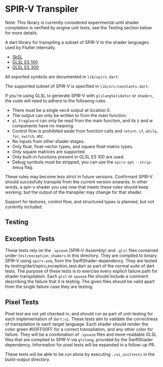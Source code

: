 # SPIR-V Transpiler

Note: This library is currently considered experimental until shader compilation is verified by engine unit tests, see the Testing section below for more details.

A dart library for transpiling a subset of SPIR-V to the shader languages used by Flutter internally.

- [SkSL](https://skia.org/docs/user/sksl/)
- [GLSL ES 100](https://www.khronos.org/files/opengles_shading_language.pdf)
- [GLSL ES 300](https://www.khronos.org/registry/OpenGL/specs/es/3.0/GLSL_ES_Specification_3.00.pdf)

All exported symbols are documented in `lib/spirv.dart`.

The supported subset of SPIR-V is specified in `lib/src/constants.dart`.

If you're using GLSL to generate SPIR-V with `glslangValidator` or `shaderc`,
the code will need to adhere to the following rules.

- There must be a single vec4 output at location 0.
- The output can only be written to from the main function.
- `gl_FragCoord` can only be read from the main function, and its z and w components
  have no meaning.
- Control flow is prohibited aside from function calls and `return`.
  `if`, `while`, `for`, `switch`, etc.
- No inputs from other shader stages.
- Only float, float-vector types, and square float-matrix types.
- Only square matrices are supported.
- Only built-in functions present in GLSL ES 100 are used.
- Debug symbols must be stripped, you can use the `spirv-opt` `--strip-debug` flag.

These rules may become less strict in future versions. Confirmant SPIR-V should succesfully transpile from the current version onwards.  In other words, a spir-v shader you use now that meets these rules should keep working, but the output of the transpiler may change for that shader.

Support for textures, control flow, and structured types is planned, but not currently included.

## Testing

## Exception Tests

These tests rely on the `.spvasm` (SPIR-V Assembly)  and `.glsl` files contained under `test/exception_shaders` in this directory. They are compiled to binary SPIR-V using `spirv-asm`, from the SwiftShader dependency. They are tested by testing/dart/spirv_exception_test.dart as part of the normal suite of dart tests. The purpose of these tests is to exercise every explicit failure path for shader transpilation. Each `glsl` or `spvasm` file should include a comment describing the failure that it is testing. The given files should be valid apart from the single failure case they are testing.

## Pixel Tests

Pixel test are not yet checked in, and should run as part of unit-testing for each implementation of `dart:ui`. These tests aim to validate the correctness of transpilation to each target language. Each shader should render the color green #00FF00FF for a correct transpilation, and any other color for failure. They will be a combination of `.spvasm` files and more-readable GLSL files that are compiled to SPIR-V via `glslang`, provided by the SwiftShader dependency. Information for pixel tests will be expanded in a follow-up PR.

These tests will be able to be run alone by executing `./ui_unittests` in the build-output directory.

